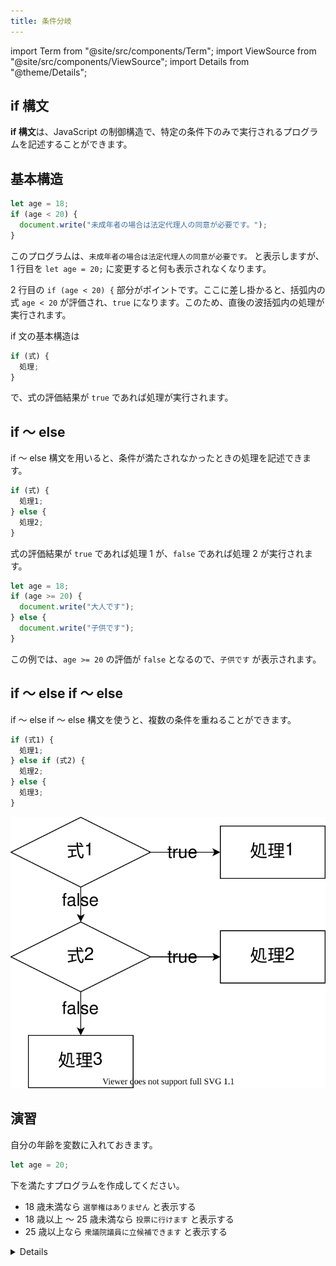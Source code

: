 ```yaml
---
title: 条件分岐
---
```


import Term from "@site/src/components/Term";
import ViewSource from "@site/src/components/ViewSource";
import Details from "@theme/Details";

## if 構文

**if 構文**は、<Term type="javascript">JavaScript</Term> の<Term strong type="javascriptControlFlow">制御構造</Term>で、特定の条件下のみで実行されるプログラムを記述することができます。

## 基本構造

```javascript
let age = 18;
if (age < 20) {
  document.write("未成年者の場合は法定代理人の同意が必要です。");
}
```

このプログラムは、`未成年者の場合は法定代理人の同意が必要です。` と表示しますが、1 行目を `let age = 20;` に変更すると何も表示されなくなります。

2 行目の `if (age < 20) {` 部分がポイントです。ここに差し掛かると、括弧内の<Term type="javascriptExpression">式</Term> `age < 20` が<Term type="javascriptEvaluation">評価</Term>され、`true` になります。このため、直後の波括弧内の処理が実行されます。

if 文の基本構造は

```javascript
if (式) {
  処理;
}
```

で、<Term type="javascriptExpression">式</Term>の<Term type="javascriptEvaluation">評価</Term>結果が `true` であれば処理が実行されます。

## if ～ else

if ～ else 構文を用いると、条件が満たされなかったときの処理を記述できます。

```javascript
if (式) {
  処理1;
} else {
  処理2;
}
```

<p><Term type="javascriptExpression">式</Term>の<Term type="javascriptEvaluation">評価</Term>結果が <code>true</code> であれば処理 1 が、<code>false</code> であれば処理 2 が実行されます。</p>

```javascript
let age = 18;
if (age >= 20) {
  document.write("大人です");
} else {
  document.write("子供です");
}
```

この例では、`age >= 20` の<Term type="javascriptEvaluation">評価</Term>が `false` となるので、`子供です` が表示されます。

## if ～ else if ～ else

if ～ else if ～ else 構文を使うと、複数の条件を重ねることができます。

```javascript
if (式1) {
  処理1;
} else if (式2) {
  処理2;
} else {
  処理3;
}
```

![if文のフローチャート](./flowchart.drawio.svg)

## 演習

自分の年齢を<Term type="javascriptVariable">変数</Term>に入れておきます。

```javascript
let age = 20;
```

下を満たすプログラムを作成してください。

- 18 歳未満なら `選挙権はありません` と表示する
- 18 歳以上 ～ 25 歳未満なら `投票に行けます` と表示する
- 25 歳以上なら `衆議院議員に立候補できます` と表示する

<Details summary={<summary>課題が解けたら…</summary>}>

課題は解けましたか？解答例はこちらです。

```javascript title="script.js" showLineNumbers
if (age < 18) {
  document.write("選挙権はありません。");
} else if (age < 25) {
  document.write("投票に行けます。");
} else {
  document.write("衆議院議員に立候補できます。");
}
```

まずは動作することが大事ですが、慣れてきたら可読性の高い綺麗なコードを書くように心がけたいものです。おそらく、今回の課題を次のように書く人がいるのではないでしょうか。

```javascript title="script.js" showLineNumbers
if (age < 18) {
  document.write("選挙権はありません。");
} else if (age >= 18 && age < 25) {
  document.write("投票に行けます。");
} else {
  document.write("衆議院議員に立候補できます。");
}
```
この問題のコードを書くのに、`&&` のような論理演算子は必要ありません。`if` 文の処理の仕方を理解していると、条件式を簡単に記述できます。

`if` 文では、条件式が `true` ならば処理が実行されて`if` 文が終了し、`false` ならば次の条件式が評価される、という処理を繰り返します。したがって、「1行目の条件式が`false` だった場合」という意味の条件式を3行目にまで書き込む必要はないわけです。

</Details>

<ViewSource url={import.meta.url} path="_samples/the-right-to-vote" />
